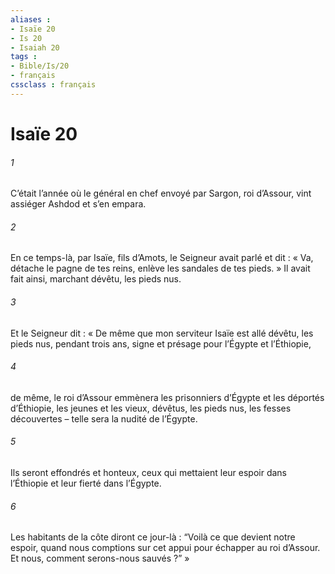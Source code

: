 ```yaml
---
aliases : 
- Isaïe 20
- Is 20
- Isaiah 20
tags : 
- Bible/Is/20
- français
cssclass : français
---
```


# Isaïe 20

###### 1
C’était l’année où le général en chef envoyé par Sargon, roi d’Assour, vint assiéger Ashdod et s’en empara.
###### 2
En ce temps-là, par Isaïe, fils d’Amots, le Seigneur avait parlé et dit : « Va, détache le pagne de tes reins, enlève les sandales de tes pieds. » Il avait fait ainsi, marchant dévêtu, les pieds nus.
###### 3
Et le Seigneur dit : « De même que mon serviteur Isaïe est allé dévêtu, les pieds nus, pendant trois ans, signe et présage pour l’Égypte et l’Éthiopie,
###### 4
de même, le roi d’Assour emmènera les prisonniers d’Égypte et les déportés d’Éthiopie, les jeunes et les vieux, dévêtus, les pieds nus, les fesses découvertes – telle sera la nudité de l’Égypte.
###### 5
Ils seront effondrés et honteux, ceux qui mettaient leur espoir dans l’Éthiopie et leur fierté dans l’Égypte.
###### 6
Les habitants de la côte diront ce jour-là : “Voilà ce que devient notre espoir, quand nous comptions sur cet appui pour échapper au roi d’Assour. Et nous, comment serons-nous sauvés ?” »

